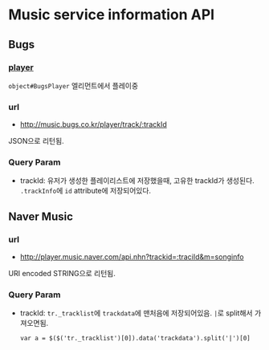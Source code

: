 # Music service information API


## Bugs
### [player](http://www.bugs.co.kr/swf/BugsNewPlayer.swf?version=201301010350)

`object#BugsPlayer` 엘리먼트에서 플레이중

### url 

 - http://music.bugs.co.kr/player/track/:trackId

JSON으로 리턴됨.

### Query Param

  - trackId: 유저가 생성한 플레이리스트에 저장했을때, 고유한 trackId가 생성된다. `.trackInfo`에 `id` attribute에 저장되어있다.
  
## Naver Music

### url

 - http://player.music.naver.com/api.nhn?trackid=:traciId&m=songinfo
 
URI encoded STRING으로 리턴됨.

### Query Param

 - trackId: `tr._tracklist`에 `trackdata`에 맨처음에 저장되어있음. `|`로 split해서 가져오면됨.

         
         
         
    
    
    
    `var a = $($('tr._tracklist')[0]).data('trackdata').split('|')[0]`
    
    
